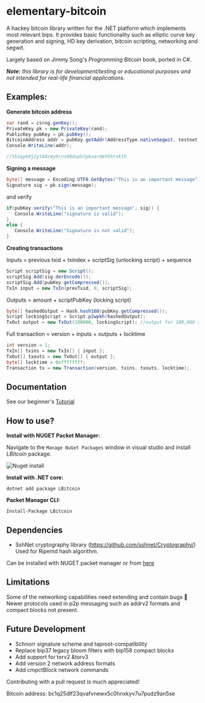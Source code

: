 # elementary-bitcoin

A hackey bitcoin library written for the .NET platform which implements most relevant bips. It provides basic functionality such as elliptic curve key
generation and signing, HD key derivation, bitcoin scripting, networking and segwit. 

Largely based on Jimmy Song's *Programming Bitcoin* book, ported in C#.


***Note:** this library is for development/testing or educational purposes and not intended for real-life financial applications.*


## **Examples:**

**Generate bitcoin address**
```c#
var rand = csrng.genKey();
PrivateKey pk = new PrivateKey(rand);
PublicKey pubKey = pk.pubKey();
BitcoinAddress addr = pubKey.getAddr(AddressType.nativeSegwit, testnet: true);
Console.WriteLine(addr);

//tb1qyk0j2yt44z4y9rns98duph7pkuarde5hhtskth
 ```
 
 **Signing a message**
 ```c#
 byte[] message = Encoding.UTF8.GetBytes("This is an important message");
 Signature sig = pk.sign(message);
 ```
 and verify
 ```c#
if(pubKey.verify("This is an important message", sig)) {
	Console.WriteLine("signature is valid");
}
else {
	Console.WriteLine("Signature is not valid");
}
```


**Creating transactions**

Inputs = previous txid + txindex + scriptSig (unlocking script) + sequence
```c#
Script scriptSig = new Script();
scriptSig.Add(sig.derEncode());
scriptSig.Add(pubKey.getCompressed());
TxIn input = new TxIn(prevTxid, 0, scriptSig);
```

Outputs = amount + scriptPubKey (locking script)
```c#
byte[] hashedOutput = Hash.hash160(pubKey.getCompressed());
Script lockingScript = Script.p2wpkh(hashedOutput);
TxOut output = new TxOut(100000, lockingScript); //output for 100,000 satoshis
```

Full transaction = version + inputs + outputs + locktime
```c#
int version = 1;
TxIn[] txins = new TxIn[] { input };
TxOut[] txouts = new TxOut[] { output };
byte[] locktime = 0xffffffff;
Transaction tx = new Transaction(version, txins, txouts, locktime);
```

## **Documentation**

See our beginner's [Tutorial](https://ch1ru.github.io/elementary-bitcoin/) 

## How to use?

**Install with NUGET Packet Manager:**

Navigate to the ```Manage NuGet Packages``` window in visual studio and install *LBitcoin* package.

![Nuget install](https://github.com/ch1ru/elementary-bitcoin/blob/main/docs/assets/Nuget%20install.png)

**Install with .NET core:**

```dotnet add package LBitcoin```

**Packet Manager CLI:**

```Install-Package LBitcoin```

## Dependencies

- SshNet cryptography library (https://github.com/sshnet/Cryptography/) Used for Ripemd hash algorithm.

Can be installed with NUGET packet manager or from [here](https://www.nuget.org/packages/SshNet.Security.Cryptography/1.3.0?_src=template)

## Limitations

Some of the networking capabilities need extending and contain bugs 🐛 
Newer protocols used in p2p messaging such as addrv2 formats and compact blocks not present.  

## **Future Development**

- Schnorr signature scheme and taproot-compatibility
- Replace bip37 legacy bloom filters with bip158 compact blocks
- Add support for torv2 &torv3
- Add version 2 network address formats
- Add cmpctBlock network commands

Contributing with a pull request is much appreciated!


Bitcoin address: bc1q25dlf23qvafvnewx5c0hnxkyv7u7pudz9an5se
